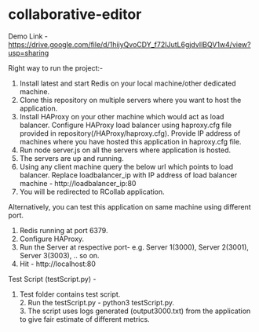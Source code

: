 # collaborative-editor

Demo Link - https://drive.google.com/file/d/1hijyQvoCDY_f72IJutL6gjdvIlBQV1w4/view?usp=sharing

Right way to run the project:-

1. Install latest and start Redis on your local machine/other dedicated machine.
2. Clone this repository on multiple servers where you want to host the application.
3. Install HAProxy on your other machine which would act as load balancer. Configure HAProxy load balancer using haproxy.cfg file provided in                                repository(/HAProxy/haproxy.cfg). Provide IP address of machines where you have hosted this application in haproxy.cfg file.
4. Run node server.js on all the servers where application is hosted.
5. The servers are up and running.
6. Using any client machine query the below url which points to load balancer.
   Replace loadbalancer_ip with IP address of load balancer machine - http://loadbalancer_ip:80
7. You will be redirected to RCollab application.

Alternatively, you can test this application on same machine using different port.
1. Redis running at port 6379.
2. Configure HAProxy.
3. Run the Server at respective port-
   e.g. Server 1(3000), Server 2(3001), Server 3(3003), .. so on.
 4. Hit -  http://localhost:80


Test Script (testScript.py) -</br>
1. Test folder contains test script.</br>2. Run the testScript.py - python3 testScript.py.</br>3. The script uses logs generated (output3000.txt) from the application to give fair estimate of different metrics.
   

